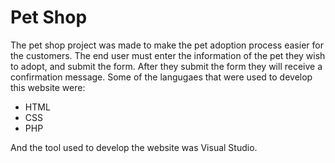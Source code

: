 # Pet Shop
 
The pet shop project was made to make the pet adoption process easier for the customers. The end user must enter the information of the pet they wish to adopt, and submit the form. After they submit the form they will receive a confirmation message. Some of the langugaes that were used to develop this website were: 

- HTML
- CSS
- PHP

And the tool used to develop the website was Visual Studio.
